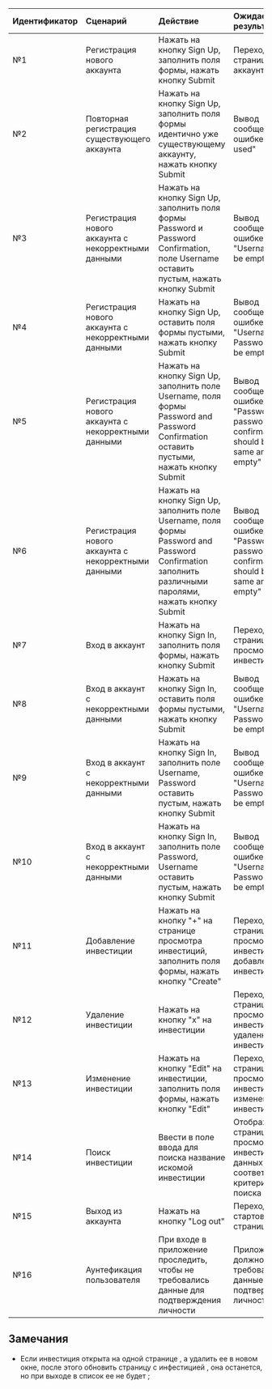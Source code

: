 |Идентификатор|Сценарий|Действие|Ожидаемый результат|Фактический результат| Оценка|
|:---|:---|:---|:---|:---|:---|
|№1|Регистрация нового аккаунта| Нажать на кнопку Sign Up, заполнить поля формы, нажать кнопку Submit| Переход на страницу входа в аккаунт|Переход на страницу входа в аккаунт|Прошел|
|№2|Повторная регистрация существующего аккаунта| Нажать на кнопку Sign Up, заполнить поля формы идентично уже существующему аккаунту, нажать кнопку Submit| Вывод сообщения об ошибке "Login is used"|Вывод сообщения об ошибке "Login is used"|Прошел|
|№3|Регистрация нового аккаунта с некорректными данными| Нажать на кнопку Sign Up, заполнить поля формы Password и Password Confirmation, поле Username оставить пустым, нажать кнопку Submit| Вывод сообщения об ошибке "Username cannot be empty"|Вывод сообщения об ошибке "Username cannot be empty"|Прошел|
|№4|Регистрация нового аккаунта с некорректными данными| Нажать на кнопку Sign Up, оставить поля формы пустыми, нажать кнопку Submit| Вывод сообщения об ошибке "Username and Password cannot be empty"|Вывод сообщения об ошибке "Username  cannot be empty"|Не прошел|
|№5|Регистрация нового аккаунта с некорректными данными| Нажать на кнопку Sign Up, заполнить поле Username, поля формы Password and Password Confirmation оставить пустыми, нажать кнопку Submit| Вывод сообщения об ошибке "Password and password confirmation should be the same and not empty"|Вывод сообщения об ошибке "Password and password confirmation should be the same and not empty"|Прошел|
|№6|Регистрация нового аккаунта с некорректными данными| Нажать на кнопку Sign Up, заполнить поле Username, поля формы Password and Password Confirmation заполнить различными паролями, нажать кнопку Submit| Вывод сообщения об ошибке "Password and password confirmation should be the same and not empty"|Вывод сообщения об ошибке "Password and password confirmation should be the same "|Не прошел|
|№7|Вход в аккаунт|Нажать на кнопку Sign In, заполнить поля формы, нажать кнопку Submit|Переход на страницу просмотра инвестиций |Переход на страницу просмотра инвестиций|Прошел|
|№8|Вход в аккаунт с некорректными данными|Нажать на кнопку Sign In, оставить поля формы пустыми, нажать кнопку Submit|Вывод сообщения об ошибке "Username and Password cannot be empty"|Вывод сообщения об ошибке "Username and Password cannot be empty"|Прошел|
|№9|Вход в аккаунт с некорректными данными|Нажать на кнопку Sign In, заполнить поле Username, Password оставить пустым, нажать кнопку Submit|Вывод сообщения об ошибке "Username and Password cannot be empty"|Вывод сообщения об ошибке "Username and Password cannot be empty"|Прошел|
|№10|Вход в аккаунт с некорректными данными|Нажать на кнопку Sign In, заполнить поле Password, Username оставить пустым, нажать кнопку Submit|Вывод сообщения об ошибке "Username and Password cannot be empty"|Вывод сообщения об ошибке "Username and Password cannot be empty"|Прошел|
|№11|Добавление инвестиции| Нажать на кнопку "+" на странице просмотра инвестиций, заполнить поля формы, нажать кнопку "Create"|Переход на страницу просмотра инвестиций с добавленной инвестицией|Переход на страницу просмотра инвестиций с добавленной инвестицией|Прошел|
|№12|Удаление инвестиции| Нажать на кнопку "x" на инвестиции|Переход на страницу просмотра инвестиций без удаленной инвестиции|Переход на страницу просмотра инвестиций без удаленной инвестиции|Прошел|
|№13|Изменение инвестиции| Нажать на кнопку "Edit" на инвестиции, заполнить поля формы, нажать кнопку "Edit"|Переход на страницу просмотра инвестиций с измененной инвестицией|Переход на страницу просмотра инвестиций с измененной инвестицией|Прошел|
|№14|Поиск инвестиции| Ввести в поле ввода для поиска название искомой инвестиции|Отображение на странице просмотра инвестиций данных, соответствующих критериям поиска|Отображение на странице просмотра инвестиций данных, соответствующих критериям поиска|Прошел|
|№15|Выход из аккаунта| Нажать на кнопку "Log out"|Переход на стартовую страницу|Переход на стартовую страницу|Прошел|
|№16|Аунтефикация пользователя| При входе в приложение проследить, чтобы не требовались данные для подтверждения личности |Приложение не должно требовать данные для подтверждения личности|Приложение не требует данных для подтверждения личности|Прошел|
## Замечания
* Если инвестиция открыта на одной странице , а удалить ее в новом окне, после этого обновить страницу с инфестицией , она останется, но при выходе в список ее не будет ;
